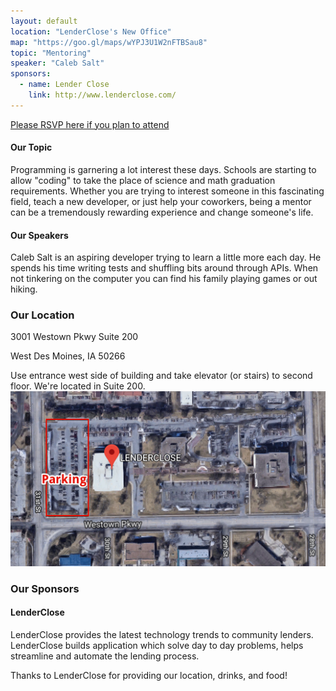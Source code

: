 ```yaml
---
layout: default
location: "LenderClose's New Office"
map: "https://goo.gl/maps/wYPJ3U1W2nFTBSau8"
topic: "Mentoring"
speaker: "Caleb Salt"
sponsors:
  - name: Lender Close
    link: http://www.lenderclose.com/
---
```


[Please RSVP here if you plan to attend](https://www.eventbrite.com/e/november-2019-meeting-tickets-79835519187)

#### Our Topic

Programming is garnering a lot interest these days.  Schools are starting to allow "coding" to take the place of science and math graduation requirements.  Whether you are trying to interest someone in this fascinating field, teach a new developer, or just help your coworkers, being a mentor can be a tremendously rewarding experience and change someone's life.

#### Our Speakers

Caleb Salt is an aspiring developer trying to learn a little more each day.  He spends his time writing tests and shuffling bits around through APIs.  When not tinkering on the computer you can find his family playing games or out hiking.

### Our Location

3001 Westown Pkwy Suite 200

West Des Moines, IA 50266

Use entrance west side of building and take elevator (or stairs) to second floor. We're located in Suite 200.
<img src="static/img/lenderclose_location.png" />

### Our Sponsors

#### LenderClose

LenderClose provides the latest technology trends to community lenders. LenderClose builds application which solve day to day problems, helps streamline and automate the lending process.


Thanks to LenderClose for providing our location, drinks, and food!
